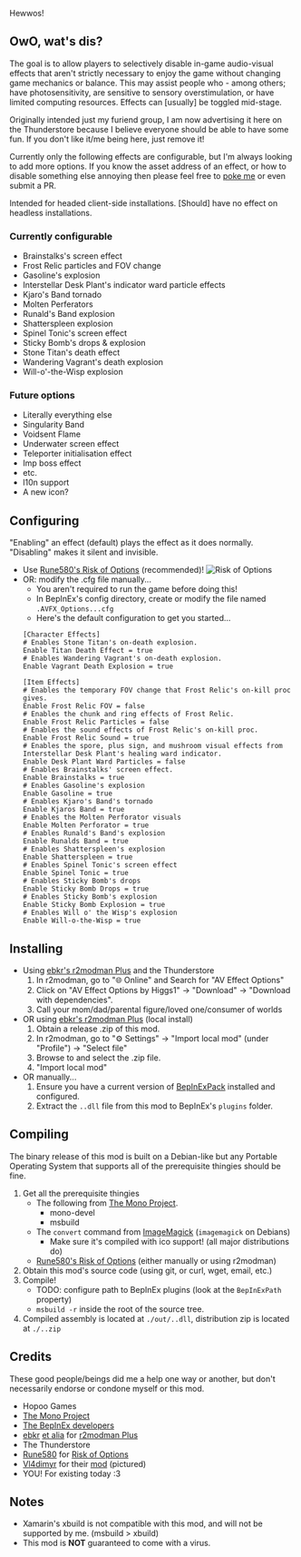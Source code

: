 Hewwos!

## OwO, wat's dis?
The goal is to allow players to selectively disable in-game audio-visual effects that aren't strictly necessary to enjoy the game without changing game mechanics or balance. This may assist people who - among others; have photosensitivity, are sensitive to sensory overstimulation, or have limited computing resources. Effects can [usually] be toggled mid-stage.

Originally intended just my furiend group, I am now advertising it here on the Thunderstore because I believe everyone should be able to have some fun. If you don't like it/me being here, just remove it!

Currently only the following effects are configurable, but I'm always looking to add more options. If you know the asset address of an effect, or how to disable something else annoying then please feel free to [poke me](https://gitlab.com/lexxyfox/ror2-av-effect-options/issues) or even submit a PR.

Intended for headed client-side installations. [Should] have no effect on headless installations. 

### Currently configurable
* Brainstalks's screen effect
* Frost Relic particles and FOV change
* Gasoline's explosion
* Interstellar Desk Plant's indicator ward particle effects
* Kjaro's Band tornado
* Molten Perferators
* Runald's Band explosion
* Shatterspleen explosion
* Spinel Tonic's screen effect
* Sticky Bomb's drops & explosion
* Stone Titan's death effect
* Wandering Vagrant's death explosion
* Will-o'-the-Wisp explosion

### Future options
* Literally everything else
* Singularity Band
* Voidsent Flame
* Underwater screen effect
* Teleporter initialisation effect
* Imp boss effect
* etc.
* l10n support
* A new icon?

## Configuring
"Enabling" an effect (default) plays the effect as it does normally. "Disabling" makes it silent and invisible.
* Use [Rune580's Risk of Options](https://thunderstore.io/package/Rune580/Risk_Of_Options) (recommended)!
    ![Risk of Options](https://gitlab.com/lexxyfox/ror2-av-effect-options/wikis/roo.png)
* OR: modify the .cfg file manually...
    * You aren't required to run the game before doing this!
    * In BepInEx's config directory, create or modify the file named `.AVFX_Options...cfg`
    * Here's the default configuration to get you started...
    ```
    [Character Effects]
    # Enables Stone Titan's on-death explosion.
    Enable Titan Death Effect = true
    # Enables Wandering Vagrant's on-death explosion. 
    Enable Vagrant Death Explosion = true

    [Item Effects]
    # Enables the temporary FOV change that Frost Relic's on-kill proc gives.
    Enable Frost Relic FOV = false
    # Enables the chunk and ring effects of Frost Relic.
    Enable Frost Relic Particles = false
    # Enables the sound effects of Frost Relic's on-kill proc.
    Enable Frost Relic Sound = true
    # Enables the spore, plus sign, and mushroom visual effects from Interstellar Desk Plant's healing ward indicator.
    Enable Desk Plant Ward Particles = false
    # Enables Brainstalks' screen effect.
    Enable Brainstalks = true
    # Enables Gasoline's explosion
    Enable Gasoline = true
    # Enables Kjaro's Band's tornado
    Enable Kjaros Band = true
    # Enables the Molten Perforator visuals
    Enable Molten Perforator = true
    # Enables Runald's Band's explosion
    Enable Runalds Band = true
    # Enables Shatterspleen's explosion
    Enable Shatterspleen = true
    # Enables Spinel Tonic's screen effect
    Enable Spinel Tonic = true
    # Enables Sticky Bomb's drops
    Enable Sticky Bomb Drops = true
    # Enables Sticky Bomb's explosion
    Enable Sticky Bomb Explosion = true
    # Enables Will o' the Wisp's explosion
    Enable Will-o-the-Wisp = true
    ```

## Installing
* Using [ebkr's r2modman Plus](https://thunderstore.io/package/ebkr/r2modman) and the Thunderstore
    1. In r2modman, go to "🌐 Online" and Search for "AV Effect Options"
    1. Click on "AV Effect Options by Higgs1" → "Download" → "Download with dependencies".
    1. Call your mom/dad/parental figure/loved one/consumer of worlds
* OR using [ebkr's r2modman Plus](https://thunderstore.io/package/ebkr/r2modman) (local install)
    1. Obtain a release .zip of this mod.
    1. In r2modman, go to "⚙ Settings" → "Import local mod" (under "Profile") → "Select file"
    1. Browse to and select the .zip file.
    1. "Import local mod"
* OR manually...
    1. Ensure you have a current version of [BepInExPack](https://thunderstore.io/package/bbepis/BepInExPack) installed and configured.
    1. Extract the `..dll` file from this mod to BepInEx's `plugins` folder.

## Compiling

The binary release of this mod is built on a Debian-like but any Portable Operating System that supports all of the prerequisite thingies should be fine.

1. Get all the prerequisite thingies
    * The following from [The Mono Project](https://www.mono-project.com/download/stable).
        * mono-devel
        * msbuild
    * The `convert` command from [ImageMagick](https://imagemagick.org/script/download.php) (`imagemagick` on Debians)
        * Make sure it's compiled with ico support! (all major distributions do)
    * [Rune580's Risk of Options](https://thunderstore.io/package/Rune580/Risk_Of_Options) (either manually or using r2modman)
1. Obtain this mod's source code (using git, or curl, wget, email, etc.)
1. Compile!
    * TODO: configure path to BepInEx plugins (look at the `BepInExPath` property)
    * `msbuild -r` inside the root of the source tree. 
1. Compiled assembly is located at `./out/..dll`, distribution zip is located at `./..zip`

## Credits 
These good people/beings did me a help one way or another, but don't necessarily endorse or condone myself or this mod.
* Hopoo Games
* [The Mono Project](https://www.mono-project.com)
* [The BepInEx developers](https://github.com/BepInEx/BepInEx/graphs/contributors)
* [ebkr](https://github.com/ebkr) [et alia](https://github.com/ebkr/r2modmanPlus/graphs/contributors) for [r2modman Plus](https://thunderstore.io/package/ebkr/r2modman)
* The Thunderstore
* [Rune580](https://github.com/Rune580) for [Risk of Options](https://thunderstore.io/package/Rune580/Risk_Of_Options)
* [Vl4dimyr](https://github.com/Vl4dimyr) for their [mod](https://thunderstore.io/package/Vl4dimyr/CaptainShotgunModes) (pictured)
* YOU! For existing today :3

## Notes
* Xamarin's xbuild is not compatible with this mod, and will not be supported by me. (msbuild > xbuild)
* This mod is **NOT** guaranteed to come with a virus.
